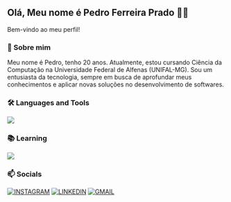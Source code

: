 ## Olá, Meu nome é Pedro Ferreira Prado 👨‍💻

Bem-vindo ao meu perfil!

### 🚀 Sobre mim
Meu nome é Pedro, tenho 20 anos. Atualmente, estou cursando Ciência da Computação na Universidade Federal de Alfenas (UNIFAL-MG).
Sou um entusiasta da tecnologia, sempre em busca de aprofundar meus conhecimentos e aplicar novas soluções no desenvolvimento de softwares.

### 🛠️ Languages and Tools
<img src="https://skillicons.dev/icons?i=cs,js,html,css,linux,ps" />

### 📚 Learning
<img src="https://skillicons.dev/icons?i=cpp,py,java" />

### 📫 Socials
[![INSTAGRAM](https://skillicons.dev/icons?i=instagram)](https://www.instagram.com/pedroferreirap_/)
[![LINKEDIN](https://go-skill-icons.vercel.app/api/icons?i=linkedin)](https://www.linkedin.com/in/pedro-ferreira-prado-694251273/)
[![GMAIL](https://skillicons.dev/icons?i=gmail)](mailto:pedroferreirap05@gmail.com)
